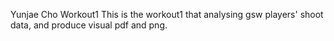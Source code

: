 Yunjae Cho 
Workout1
This is the workout1 that analysing gsw players' shoot data, and produce visual pdf and png.
